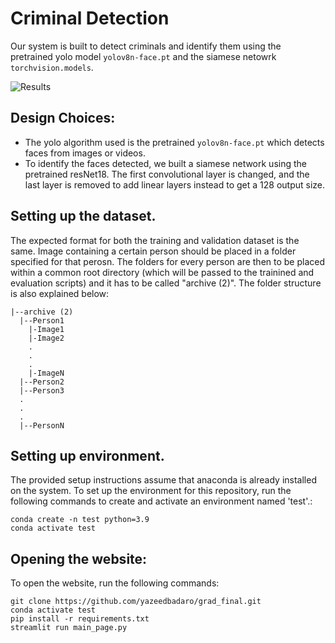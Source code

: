 # Criminal Detection

Our system is built to detect criminals and identify them using the pretrained yolo model ```yolov8n-face.pt``` and the siamese netowrk ```torchvision.models```. 

![Results](resources/player_similarity.gif)

## Design Choices:
- The yolo algorithm used is the pretrained ```yolov8n-face.pt``` which detects faces from images or videos.
- To identify the faces detected, we built a siamese network using the pretrained resNet18. The first convolutional layer is changed, and the last layer is  removed to add linear layers instead to get a 128 output size. 


## Setting up the dataset.
The expected format for both the training and validation dataset is the same. Image containing a certain person should be placed in a folder specified for that perosn. The folders for every person are then to be placed within a common root directory (which will be passed to the trainined and evaluation scripts) and it has to be called "archive (2)". The folder structure is also explained below:
```
|--archive (2)
  |--Person1
    |-Image1
    |-Image2
    .
    .
    .
    |-ImageN
  |--Person2
  |--Person3
  .
  .
  .
  |--PersonN
```


## Setting up environment.
The provided setup instructions assume that anaconda is already installed on the system. To set up the environment for this repository, run the following commands to create and activate an environment named 'test'.:
```
conda create -n test python=3.9
conda activate test
```


## Opening the website:
To open the website, run the following commands:
```
git clone https://github.com/yazeedbadaro/grad_final.git
conda activate test
pip install -r requirements.txt
streamlit run main_page.py
```
